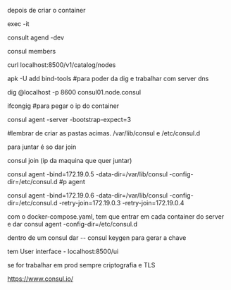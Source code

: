 depois de criar o container

exec -it

consult agend -dev

consul members

curl localhost:8500/v1/catalog/nodes

apk -U add bind-tools #para poder da dig e trabalhar com server dns

dig @localhost -p 8600 consul01.node.consul

ifcongig #para pegar o ip do container

consul agent -server -bootstrap-expect=3

 

#lembrar de criar as pastas acimas. /var/lib/consul e /etc/consul.d

para juntar é so dar join

consul join (ip da maquina que quer juntar)

consul agent -bind=172.19.0.5 -data-dir=/var/lib/consul -config-dir=/etc/consul.d #p agent


consul agent -bind=172.19.0.6 -data-dir=/var/lib/consul -config-dir=/etc/consul.d -retry-join=172.19.0.3 -retry-join=172.19.0.4


com o docker-compose.yaml, tem que entrar em cada container do server e dar consul agent -config-dir=/etc/consul.d

dentro de um consul dar -- consul keygen 
para gerar a chave

tem User interface - localhost:8500/ui

se for trabalhar em prod sempre criptografia e TLS

https://www.consul.io/